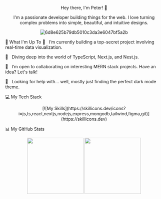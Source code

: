 <div align="center">

Hey there, I'm Peter! 👋
<p>I'm a passionate developer building things for the web. I love turning complex problems into simple, beautiful, and intuitive designs.</p>

![6d8e625b79db5010c3da3e6047bf5a2b](https://github.com/user-attachments/assets/6aff54bd-333e-46d8-a4cb-55a9ea80f28e)

</div>

🚀 What I'm Up To
🔭   I’m currently building a top-secret project involving real-time data visualization.

🌱   Diving deep into the world of TypeScript, Next.js, and Nest.js.

👯   I’m open to collaborating on interesting MERN stack projects. Have an idea? Let's talk!

🤔   Looking for help with... well, mostly just finding the perfect dark mode theme.

💻 My Tech Stack
<p align="center">
[![My Skills](https://skillicons.dev/icons?i=js,ts,react,nextjs,nodejs,express,mongodb,tailwind,figma,git)](https://skillicons.dev)
</a>
</p>

📊 My GitHub Stats
<p align="center">
<img height="180em" src="https://github-readme-stats.vercel.app/api?username=Fridrex&show_icons=true&theme=dracula&include_all_commits=true&count_private=true"/>
<img height="180em" src="https://github-readme-stats.vercel.app/api/top-langs/%3Fusername%3DFridrex&layout=compact&langs_count=8&theme=dracula"/>
</p>
</p>
